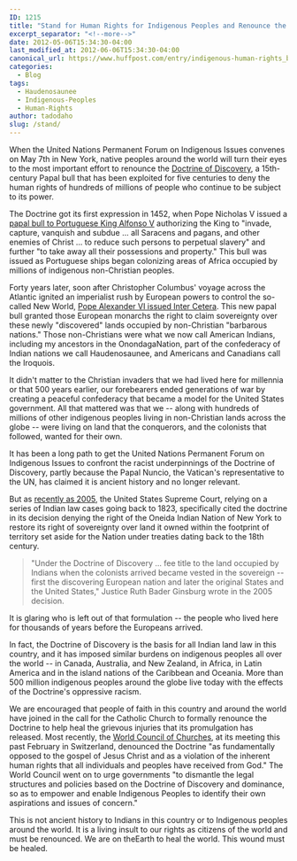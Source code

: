 ```yaml
---
ID: 1215
title: "Stand for Human Rights for Indigenous Peoples and Renounce the 'Doctrine of Discovery'"
excerpt_separator: "<!--more-->"
date: 2012-05-06T15:34:30-04:00
last_modified_at: 2012-06-06T15:34:30-04:00
canonical_url: https://www.huffpost.com/entry/indigenous-human-rights_b_1491528
categories:
  - Blog
tags:
  - Haudenosaunee
  - Indigenous-Peoples
  - Human-Rights
author: tadodaho
slug: /stand/
---
```

When the United Nations Permanent Forum on Indigenous Issues convenes on May 7th in New York, native peoples around the world will turn their eyes to the most important effort to renounce the [Doctrine of Discovery](/what-is-the-doctrine-of-discovery/), a 15th-century Papal bull that has been exploited for five centuries to deny the human rights of hundreds of millions of people who continue to be subject to its power.

The Doctrine got its first expression in 1452, when Pope Nicholas V issued a [papal bull to Portuguese King Alfonso V](/dum-diversas/) authorizing the King to "invade, capture, vanquish and subdue ... all Saracens and pagans, and other enemies of Christ ... to reduce such persons to perpetual slavery" and further "to take away all their possessions and property." This bull was issued as Portuguese ships began colonizing areas of Africa occupied by millions of indigenous non-Christian peoples.

Forty years later, soon after Christopher Columbus' voyage across the Atlantic ignited an imperialist rush by European powers to control the so-called New World, [Pope Alexander VI issued Inter Cetera](/inter-caetera/). This new papal bull granted those European monarchs the right to claim sovereignty over these newly "discovered" lands occupied by non-Christian "barbarous nations." Those non-Christians were what we now call American Indians, including my ancestors in the OnondagaNation, part of the confederacy of Indian nations we call Haudenosaunee, and Americans and Canadians call the Iroquois.

It didn't matter to the Christian invaders that we had lived here for millennia or that 500 years earlier, our forebearers ended generations of war by creating a peaceful confederacy that became a model for the United States government. All that mattered was that we -- along with hundreds of millions of other indigenous peoples living in non-Christian lands across the globe -- were living on land that the conquerors, and the colonists that followed, wanted for their own.

It has been a long path to get the United Nations Permanent Forum on Indigenous Issues to confront the racist underpinnings of the Doctrine of Discovery, partly because the Papal Nuncio, the Vatican's representative to the UN, has claimed it is ancient history and no longer relevant.

But as [recently as 2005](/sherrill-v-oneida-opinion-of-the-court/), the United States Supreme Court, relying on a series of Indian law cases going back to 1823, specifically cited the doctrine in its decision denying the right of the Oneida Indian Nation of New York to restore its right of sovereignty over land it owned within the footprint of territory set aside for the Nation under treaties dating back to the 18th century.

> "Under the Doctrine of Discovery ... fee title to the land occupied by Indians when the colonists arrived became vested in the sovereign --first the discovering European nation and later the original States and the United States," Justice Ruth Bader Ginsburg wrote in the 2005 decision.

It is glaring who is left out of that formulation -- the people who lived here for thousands of years before the Europeans arrived.

In fact, the Doctrine of Discovery is the basis for all Indian land law in this country, and it has imposed similar burdens on indigenous peoples all over the world -- in Canada, Australia, and New Zealand, in Africa, in Latin America and in the island nations of the Caribbean and Oceania. More than 500 million indigenous peoples around the globe live today with the effects of the Doctrine's oppressive racism.

We are encouraged that people of faith in this country and around the world have joined in the call for the Catholic Church to formally renounce the Doctrine to help heal the grievous injuries that its promulgation has released. Most recently, the [World Council of Churches](/world-council-of-churches/), at its meeting this past February in Switzerland, denounced the Doctrine "as fundamentally opposed to the gospel of Jesus Christ and as a violation of the inherent human rights that all individuals and peoples have received from God." The World Council went on to urge governments "to dismantle the legal structures and policies based on the Doctrine of Discovery and dominance, so as to empower and enable Indigenous Peoples to identify their own aspirations and issues of concern."

This is not ancient history to Indians in this country or to Indigenous peoples around the world. It is a living insult to our rights as citizens of the world and must be renounced. We are on theEarth to heal the world. This wound must be healed.